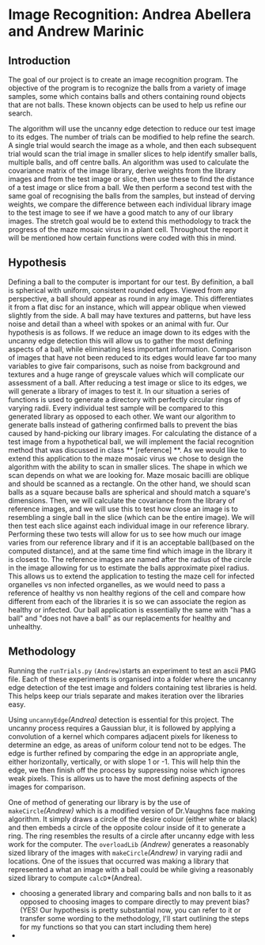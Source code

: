 # Image Recognition: Andrea Abellera and Andrew Marinic
 ## Introduction
<p>	The goal of our project is to create an image recognition program. The objective of the program is to recognize the balls from a variety of image samples, some which contains balls and others containing round objects that are not balls. These known objects can be used to help us refine our search. </p>
	 <p>	The algorithm  will use the uncanny edge detection to reduce our test image to its edges. The number of trials can be modified to help refine the search. A single trial would search the image as a whole, and then each subsequent trial would scan the trial image in smaller slices to help identify smaller balls, multiple balls, and off centre balls. An algorithm was used to calculate the covariance matrix of the image library, derive weights from the library images and from the test image or slice, then use these to find the distance of a test image or slice from a ball. We then perform a second test with the same goal of recognising the balls from the samples, but instead of derving weights, we compare the difference between each individual library image to the test image to see if we have a good match to any of our library images. The stretch goal would be to extend this methodology to track the progress of the maze mosaic virus in a plant cell. Throughout the report it will be mentioned how certain functions were coded with this in mind.</p> 

## Hypothesis
<p> Defining a ball to the computer is important for our test. By definition, a ball is spherical with uniform, consistent rounded edges. Viewed from any perspective, a ball should appear as round in any image. This differentiates it from a flat disc for an instance, which will appear oblique when viewed slightly from the side. A ball may have textures and patterns, but have less noise and detail than a wheel with spokes or an animal with fur.
	Our hypothesis is as follows. If we reduce an image down to its edges with the uncanny edge detection this will allow us to gather the most defining aspects of a ball, while eliminating less important information. Comparison of images that have not been reduced to its edges would leave far too many variables to give fair comparisons, such as noise from background and textures and a huge range of greyscale values which will complicate our assessment of a ball. After reducing a test image or slice to its edges, we will generate a library of images to test it. In our situation a series of functions is used to generate a directory with perfectly circular rings of varying radii.  Every individual test sample will be compared to this generated library as opposed to each other. We want our algorithm to generate balls instead of gathering confirmed balls to prevent the bias caused by hand-picking our library images. For calculating the distance of a test image from a hypothetical ball, we will implement the facial recognition method that was discussed in class ** [reference] **. As we would like to extend this application to the maze mosaic virus we chose to design the algorithm with the ability to scan in smaller slices. The shape in which we scan depends on what we are looking for. Maze mosaic bacilli are oblique and should be scanned as a rectangle. On the other hand, we should scan balls as a square because balls are spherical and should match a square's dimensions. Then, we will calculate the covariance from the library of reference images, and we will use this to test how close an image is to resembling a single ball in the slice (which can be the entire image). We will then test each slice against each individual image in our reference library. Performing these two tests will allow for us to see how much our image varies from our reference library and if it is an acceptable ball(based on the computed distance), and at the same time find which image in the library it is closest to. The reference images are named after the radius of the circle in the image allowing for us to estimate the balls approximate pixel radius. This allows us to extend the application to testing the maze cell for infected organelles vs non infected organelles, as we would need to pass a reference of healthy vs non healthy regions of the cell and compare how different from each of the libraries it is so we can associate the region as healthy or infected. Our ball application is essentially the same with "has a ball" and "does not have a ball" as our replacements for healthy and unhealthy. </p>

## Methodology 
Running the `runTrials.py` `(Andrew)`starts an experiment to test an ascii PMG file. Each of these experiments is organised into a folder where the uncanny edge detection of the test image and folders containing test libraries is held. This helps keep our trials separate and makes iteration over the libraries easy. 

Using `uncannyEdge`*(Andrea)* detection is essential for this project. The uncanny process requires a Gaussian blur, it is followed by applying a convolution of a kernel which compares adjacent pixels for likeness to determine an edge, as areas of uniform colour tend not to be edges. The edge is further refined by comparing the edge in an appropriate angle, either horizontally, vertically, or with slope 1 or -1. This will help thin the edge, we then finish off the process by suppressing noise which ignores weak pixels. This is allows us to have the most defining aspects of the images for comparison.

One of method of generating our library is by the use of `makeCircle`*(Andrew)* which is a modified version of Dr.Vaughns face making algorithm. It simply draws a circle of the desire colour (either white or black) and then embeds a circle of the opposite colour inside of it to generate a ring. The ring resembles the results of a circle after uncanny edge with less work for the computer. The `overloadLib` *(Andrew)* generates a reasonably sized library of the images with `makeCircle`*(Andrew)* in varying radii and locations. One of the issues that occurred was making a library that represented a what an image with a ball could be while giving a reasonably sized library to compute `calcD`*(Andrea).
	 

 - choosing a generated library and comparing balls and non balls to it as opposed to choosing images to compare directly to may prevent bias? (YES! Our hypothesis is pretty substantial now, you can refer to it or transfer some wording to the methodology, I'll start outlining the steps for my functions so that you can start including them here)
 - 
 


<!--stackedit_data:
eyJoaXN0b3J5IjpbLTEzOTAxNzEzODcsLTIwMTAwNzAwMjgsLT
ExOTI3Njc4MCwzNjcwMDg5MTYsMTM3MTExMjg5MSwxMDEzOTY4
MzExLDI3NjMwOTg1NSwtNDgzOTgzODc2LC0xNzIxNDA3OTU0LD
M2MDUwNjU2Myw3MjI1MTczNjgsMjE0OTA4NTAwLDE2MjY0NTQx
OTksLTE4MzQ3NjY5MjgsLTE0NzI1NDY0NTMsLTg4MDI3NDI3NC
wyOTI0OTkwMjcsLTgzNjc3Njg4NCw1NTQ1NTE4OTgsLTE3OTI1
MDQ1MTldfQ==
-->